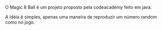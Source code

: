 O Magic 8 Ball é um projeto proposto pela codeacademy feito em java.

A idéia é simples, apenas uma maneira de reproduzir um número random como no jogo.
